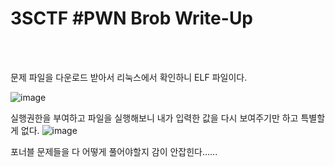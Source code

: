 <!DOCTYPE html>
<html>
<head>
        <link rel="stylesheet" type="text/css" href="sytle.css">
</head>
<body>
        <h1>3SCTF #PWN Brob Write-Up</h1>
</body>
<br>
<br>
</html>

문제 파일을 다운로드 받아서 리눅스에서 확인하니 ELF 파일이다.

![image](https://github.com/user-attachments/assets/4e0c6c87-1179-4421-982e-c35081b65ccd)

실행권한을 부여하고 파일을 실행해보니 내가 입력한 값을 다시 보여주기만 하고 특별할게 없다.
![image](https://github.com/user-attachments/assets/662368bc-6e24-476d-af2b-6b96a488c93d)

포너블 문제들을 다 어떻게 풀어야할지 감이 안잡힌다......
